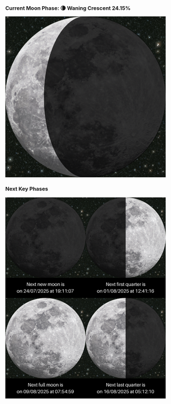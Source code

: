 ### Current Moon Phase: 🌘 Waning Crescent 24.15%
![Moon Phase](moonphase.png)
### Next Key Phases
![Gallery](gallery.png)